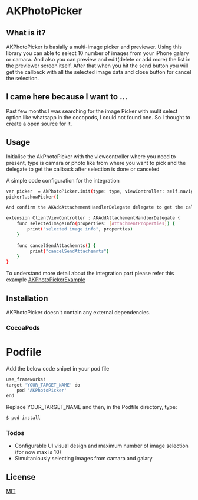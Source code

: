 # AKPhotoPicker

## What is it?

AKPhotoPicker is basially a multi-image picker and previewer. Using this library you can able to select 10 number of images from your iPhone galary or camara. And also you can preview and edit(delete or add more) the list in the previewer screen itself. After that when you hit the send button you will get the callback with all the selected image data and close button for cancel the selection. 

## I came here because I want to ...

Past few months I was searching for the image Picker with mulit select option like whatsapp in the cocopods, I could not found one. So I thought to create a open source for it.

## Usage

Initialise the AkPhotoPicker with the viewcontroller where you need to present, type is camara or photo like from where you want to pick and the delegate to get the callback after selection is done or canceled

A simple code configuration for the integration
```sh
var picker  = AkPhotoPicker.init(type: type, viewController: self.navigationController!, delegate: self)
picker?.showPicker()

And confirm the AKAddAttachementHandlerDelegate delegate to get the callbacks

extension ClientViewController : AKAddAttachementHandlerDelegate {
    func selectedImageInfo(properties: [AttachmentProperties]) {
        print("selected image info", properties)
    }
    
    func cancelSendAttachemnts() {
         print("cancelSendAttachemnts")
    }
}
```
To understand more detail about the integration part please refer this example [AKPhotoPickerExample]

## Installation

AKPhotoPicker doesn't contain any external dependencies.

### CocoaPods

# Podfile

Add the below code snipet in your pod file

```sh
use_frameworks!
target 'YOUR_TARGET_NAME' do
    pod 'AKPhotoPicker'
end
```
Replace YOUR_TARGET_NAME and then, in the Podfile directory, type:
```sh
$ pod install
```
### Todos

- Configurable UI visual design and maximum number of image selection (for now max is 10)
- Simultaniously selecting images from camara and galary

License
----

[MIT]

[AKPhotoPickerExample]: <https://github.com/karthianandhanios/AKPhotoPicker/tree/master/AKPhotoPickerExample>
[MIT]: <https://github.com/karthianandhanios/AKPhotoPicker/blob/master/LICENSE>
